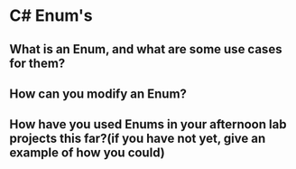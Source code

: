 # C# Enum's

## What is an Enum, and what are some use cases for them?

## How can you modify an Enum?

## How have you used Enums in your afternoon lab projects this far?(if you have not yet, give an example of how you could)